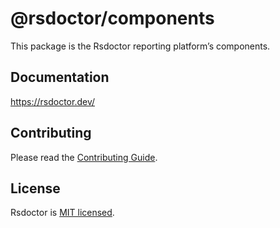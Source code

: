 # @rsdoctor/components

This package is the Rsdoctor reporting platform’s components.

## Documentation

https://rsdoctor.dev/

## Contributing

Please read the [Contributing Guide](https://github.com/web-infra-dev/rsdoctor/blob/main/CONTRIBUTING.md).

## License

Rsdoctor is [MIT licensed](https://github.com/web-infra-dev/rsdoctor/blob/main/LICENSE).
